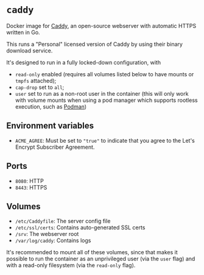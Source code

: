 # `caddy`

Docker image for [Caddy](https://caddyserver.com/), an open-source webserver with automatic HTTPS
written in Go.

This runs a "Personal" licensed version of Caddy by using their binary download service.

It's designed to run in a fully locked-down configuration, with

- `read-only` enabled (requires all volumes listed below to have mounts or `tmpfs` attached);
- `cap-drop` set to `all`;
- `user` set to run as a non-root user in the container (this will only work with volume mounts
  when using a pod manager which supports rootless execution, such as
  [Podman](https://podman.io/))


## Environment variables

- `ACME_AGREE`: Must be set to `"true"` to indicate that you agree to the Let's Encrypt Subscriber
  Agreement.


## Ports

- `8080`: HTTP
- `8443`: HTTPS


## Volumes

- `/etc/Caddyfile`: The server config file
- `/etc/ssl/certs`: Contains auto-generated SSL certs
- `/srv`: The webserver root
- `/var/log/caddy`: Contains logs

It's recommended to mount all of these volumes, since that makes it possible to run the container
as an unprivileged user (via the `user` flag) and with a read-only filesystem (via the `read-only`
flag).

